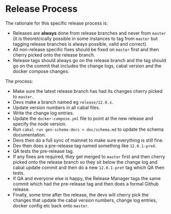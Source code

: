 # Release Process

The rationale for this specific release process is:

* Releases are **always** done from release branches and never from `master` (it is theoretcically
  possible in some instances to tag from `master` but tagging release branches is always
  possible, valid and correct).
* All non-release specific fixes should be fixed on `master` first and then cherry picked onto the
  release branch.
* Release tags should always go on the release branch and the tag should go on the commit that
  includes the change logs, cabal version and the docker compose changes.

The process:

* Make sure the latest release branch has had its changes cherry picked to `master`.
* Devs make a branch named eg `release/12.0.x`.
* Update version numbers in all cabal files.
* Write the change log entries.
* Update the `docker-compose.yml` file to point at the new release and specify the node version.
* Run `cabal run gen-schema-docs > doc/schema.md` to update the schema documentation.
* Devs then do a full sync of mainnet to make sure everything is still fine.
* Dev then does a pre-release tag named something like `12.0.1-preX`.
* QA tests the pre-release tag.
* If any fixes are required, they get merged to `master` first and then cherry picked onto the
  release branch so they sit below the change log and cabal update commit and then do a new
  `12.0.1-preY` tag which QA then tests.
* If QA and everyone else is happy, the Release Manager tags the same commit which had the
  pre-release tag and then does a formal Github release.
* Finally, some time after the release, the devs will cherry pick the changes that update the cabal
  version numbers, change log entries, docker config etc back onto `master`.
